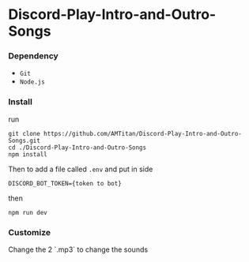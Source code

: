 # Discord-Play-Intro-and-Outro-Songs
<h3>Dependency</h3>

- `Git`
- `Node.js`

<h3>Install</h3>
run

```
git clone https://github.com/AMTitan/Discord-Play-Intro-and-Outro-Songs.git
cd ./Discord-Play-Intro-and-Outro-Songs
npm install
```
Then to add a file called `.env` and put in side

```
DISCORD_BOT_TOKEN={token to bot}
```
then

```
npm run dev
```
<h3>Customize</h3>
Change the 2 `.mp3` to change the sounds
